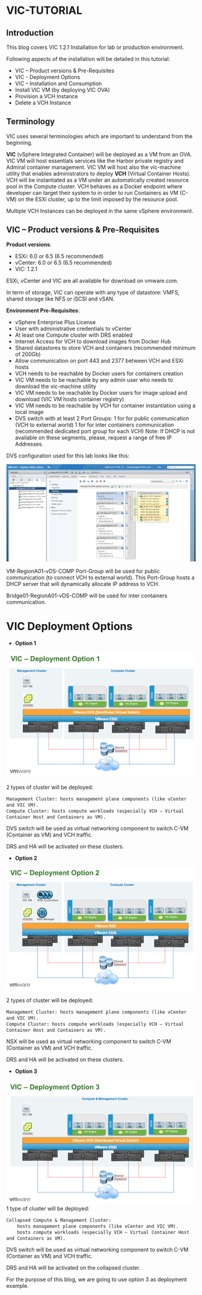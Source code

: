 # VIC-TUTORIAL



## Introduction

 

This blog covers VIC 1.2.1 Installation for lab or production environment.

Following aspects of the installation will be detailed in this tutorial:

* VIC – Product versions & Pre-Requisites
* VIC - Deployment Options
* VIC – Installation and Consumption
* Install VIC VM (by deploying VIC OVA)
* Provision a VCH Instance
* Delete a VCH Instance

 

## Terminology


VIC uses several terminologies which are important to understand from the beginning.

**VIC** (vSphere Integrated Container) will be deployed as a VM from an OVA.
VIC VM will host essentials services like the Harbor private registry and Admiral container management.
VIC VM will host also the vic-machine utility that enables administrators to deploy **VCH** (Virtual Container Hosts).
VCH will be instantiated as a VM under an automatically created resource pool in the Compute cluster.
VCH behaves as a Docker endpoint where developer can target their system to in order to run Containers as VM (C-VM) on the ESXi cluster, up to the limit imposed by the resource pool.

Multiple VCH Instances can be deployed in the same vSphere environment.

 

## VIC – Product versions & Pre-Requisites

 

__Product versions__:

* ESXi: 6.0 or 6.5 (6.5 recommended)
* vCenter: 6.0 or 6.5 (6.5 recommended)
* VIC: 1.2.1

ESXi, vCenter and VIC are all available for download on vmware.com.

In term of storage, VIC can operate with any type of datastore: VMFS, shared storage like NFS or iSCSI and vSAN.

 

 

__Environment Pre-Requisites__:

* vSphere Enterprise Plus License
* User with administrative credentials to vCenter
* At least one Compute cluster with DRS enabled
* Internet Access for VCH to download images from Docker Hub
* Shared datastores to store VCH and containers (recommended minimum of 200Gb)
* Allow communication on port 443 and 2377 between VCH and ESXi hosts
* VCH needs to be reachable by Docker users for containers creation
* VIC VM needs to be reachable by any admin user who needs to download the vic-machine utility
* VIC VM needs to be reachable by Docker users for image upload and download (VIC VM hosts container registry)
* VIC VM needs to be reachable by VCH for container instantiation using a local image
* DVS switch with at least 2 Port Groups:
        1 for for public communication (VCH to external world)
        1 for for inter containers communication (recommended dedicated port group for each VCH)
        Note: If DHCP is not available on these segments, please, request a range of free IP Addresses.

 

DVS configuration used for this lab looks like this:

![](images/image1.png)


VM-RegionA01-vDS-COMP Port-Group will be used for public communication (to connect VCH to external world). This Port-Group hosts a DHCP server that will dynamically allocate IP address to VCH.

Bridge01-RegionA01-vDS-COMP will be used for inter containers communication.


# VIC  Deployment Options



 * __Option 1__
 
 ![](images/image2.png)
 
 2 types of cluster will be deployed:

    Management Cluster: hosts management plane components (like vCenter and VIC VM).
    Compute Cluster: hosts compute workloads (especially VCH – Virtual Container Host and Containers as VM).

DVS switch will be used as virtual networking component to switch C-VM (Container as VM) and VCH traffic.

DRS and HA will be activated on these clusters.



* __Option 2__

 ![](images/image3.png)
 
 2 types of cluster will be deployed:

    Management Cluster: hosts management plane components (like vCenter and VIC VM).
    Compute Cluster: hosts compute workloads (especially VCH – Virtual Container Host and Containers as VM).

NSX will be used as virtual networking component to switch C-VM (Container as VM) and VCH traffic.

DRS and HA will be activated on these clusters.



* __Option 3__

 ![](images/image4.png)
 1 type of cluster will be deployed:

    Collapsed Compute & Management Cluster:
        hosts management plane components (like vCenter and VIC VM).
        hosts compute workloads (especially VCH – Virtual Container Host and Containers as VM).

DVS switch will be used as virtual networking component to switch C-VM (Container as VM) and VCH traffic.

DRS and HA will be activated on the collapsed cluster.

 

For the purpose of this blog, we are going to use option 3 as deployment example.


